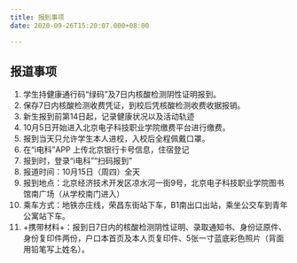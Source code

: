 ```yaml
---
title: 报到事项
date: 2020-09-26T15:20:07.000+08:00

---
```

## 报道事项  

 1. 学生持健康通行码“绿码”及7日内核酸检测阴性证明报到。
 2. 保存7日内核酸检测收费凭证，到校后凭核酸检测收费收据报销。
 3. 新生报到前第14日起，记录健康状况以及活动轨迹
 4. 10月5日开始进入北京电子科技职业学院缴费平台进行缴费。
 5. 报到当天只允许学生本人进校，入校后全程佩戴口罩。
 6. 在“i电科”APP 上传北京银行卡号信息，住宿登记
 7. 报到时，登录“i电科”“扫码报到”
 8. 报道时间：10月15日（周四）全天
 9. 报到地点：北京经济技术开发区凉水河一街9号，北京电子科技职业学院图书馆南广场（从学校南门进入）
 10. 乘车方式：地铁亦庄线，荣昌东街站下车，B1南出口出站，乘坐公交车到青年公寓站下车。
 11. +携带材料+：报到日7日内的核酸检测阴性证明、录取通知书、身份证原件、身份复印件两份，户口本首页及本人页复印件、5张一寸蓝底彩色照片（背面用铅笔写上姓名）。  
  